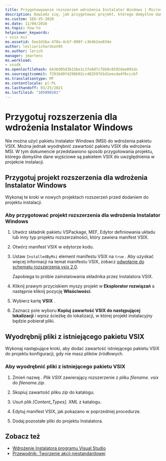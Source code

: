 ```yaml
---
title: Przygotowywanie rozszerzeń wdrożenia Instalator Windows | Microsoft Docs
description: Dowiedz się, jak przygotować projekt, którego domyślne dane wyjściowe są pakietem VSIX do uwzględnienia w projekcie instalacji.
ms.custom: SEO-VS-2020
ms.date: 11/04/2016
ms.topic: how-to
helpviewer_keywords:
- vsix msi
ms.assetid: 5ee2d1ba-478a-4cb7-898f-c3b4b2ee834e
author: leslierichardson95
ms.author: lerich
manager: jmartens
ms.workload:
- vssdk
ms.openlocfilehash: 6436d05d3b15be1c1fe8d7c7bb9c8592dee091dc
ms.sourcegitcommit: f2916d8fd296b92cc402597d1d1eecda4f6cccbf
ms.translationtype: MT
ms.contentlocale: pl-PL
ms.lasthandoff: 03/25/2021
ms.locfileid: "105090281"
---
```

# <a name="prepare-extensions-for-windows-installer-deployment"></a>Przygotuj rozszerzenia dla wdrożenia Instalator Windows
Nie można użyć pakietu Instalator Windows (MSI) do wdrożenia pakietu VSIX. Można jednak wyodrębnić zawartość pakietu VSIX dla wdrożenia MSI. W tym dokumencie przedstawiono sposób przygotowania projektu, którego domyślne dane wyjściowe są pakietem VSIX do uwzględnienia w projekcie instalacji.

## <a name="prepare-an-extension-project-for-windows-installer-deployment"></a>Przygotuj projekt rozszerzenia dla wdrożenia Instalator Windows
 Wykonaj te kroki w nowych projektach rozszerzeń przed dodaniem do projektu instalacji.

### <a name="to-prepare-an-extension-project-for-windows-installer-deployment"></a>Aby przygotować projekt rozszerzenia dla wdrożenia Instalator Windows

1. Utwórz składnik pakietu VSPackage, MEF, Edytor definiowania układu lub inny typ projektu rozszerzalności, który zawiera manifest VSIX.

2. Otwórz manifest VSIX w edytorze kodu.

3. Ustaw `InstalledByMsi` element manifestu VSIX na `true` . Aby uzyskać więcej informacji na temat manifestu VSIX, zobacz [odwołanie do schematu rozszerzenia vsix 2,0](../extensibility/vsix-extension-schema-2-0-reference.md).

     Zapobiega to próbie zainstalowania składnika przez Instalatora VSIX.

4. Kliknij prawym przyciskiem myszy projekt w **Eksplorator rozwiązań** a następnie kliknij pozycję **Właściwości**.

5. Wybierz kartę **VSIX** .

6. Zaznacz pole wyboru **Kopiuj zawartość VSIX do następującej lokalizacji** i wpisz ścieżkę do lokalizacji, w której projekt instalacyjny będzie pobierał pliki.

## <a name="extract-files-from-an-existing-vsix-package"></a>Wyodrębnij pliki z istniejącego pakietu VSIX
 Wykonaj następujące kroki, aby dodać zawartość istniejącego pakietu VSIX do projektu konfiguracji, gdy nie masz plików źródłowych.

### <a name="to-extract-files-from-an-existing-vsix-package"></a>Aby wyodrębnić pliki z istniejącego pakietu VSIX

1. Zmień nazwę *. Plik VSIX* zawierający rozszerzenie z *pliku filename. vsix* do *filename.zip*.

2. Skopiuj zawartość pliku *zip* do katalogu.

3. Usuń plik *[Content_Types]. XML* z katalogu.

4. Edytuj manifest VSIX, jak pokazano w poprzedniej procedurze.

5. Dodaj pozostałe pliki do projektu Instalatora.

## <a name="see-also"></a>Zobacz też
- [Wdrożenie Instalatora programu Visual Studio](/previous-versions/2kt85ked(v=vs.120))
- [Przewodnik: Tworzenie akcji niestandardowej](/previous-versions/visualstudio/visual-studio-2010/d9k65z2d(v=vs.100))